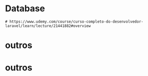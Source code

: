 # Database
    # https://www.udemy.com/course/curso-completo-do-desenvolvedor-laravel/learn/lecture/21441882#overview
# outros

# outros